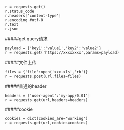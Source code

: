 ```
r = requests.get()
r.status_code
r.headers['content-type']
r.encoding #utf-8
r.text
r.json
```
#####get query请求
```
payload = {'key1':'value1','key2':'value2'}
r = requests.get('https://xxxxxxxx',params=payload)
```

#####文件上传
```
files = {'file':open('xxx.xls','rb')}
r = requests.post(url,files=files)
```

#####普通的header
```
headers = ['user-agent':'my-app/0.01']
r = requests.get(url,headers=headers)
```


#####cookie
```
cookies = dict(cookies_are='working')
r = requests.get(url,cookies=cookies)
```